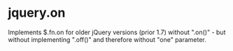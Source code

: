 # jquery.on

Implements $.fn.on for older jQuery versions (prior 1.7) without ".on()" - but without implementing ".off()" and therefore without "one" parameter.
